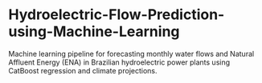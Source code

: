 # Hydroelectric-Flow-Prediction-using-Machine-Learning
Machine learning pipeline for forecasting monthly water flows and Natural Affluent Energy (ENA) in Brazilian hydroelectric power plants using CatBoost regression and climate projections.
